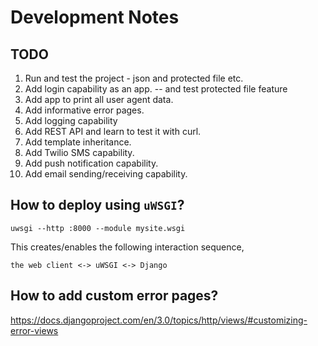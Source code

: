 Development Notes
=======================



## TODO

1. Run and test the project - json and protected file etc.
2. Add login capability as an app. -- and test protected file feature
3. Add app to print all user agent data.
4. Add informative error pages.
5. Add logging capability
6. Add REST API and learn to test it with curl.
7. Add template inheritance.
8. Add Twilio SMS capability.
9. Add push notification capability.
10. Add email sending/receiving capability.


## How to deploy using `uWSGI`?

    uwsgi --http :8000 --module mysite.wsgi

This creates/enables the following interaction sequence,

    the web client <-> uWSGI <-> Django
    
## How to add custom error pages?

<https://docs.djangoproject.com/en/3.0/topics/http/views/#customizing-error-views>
